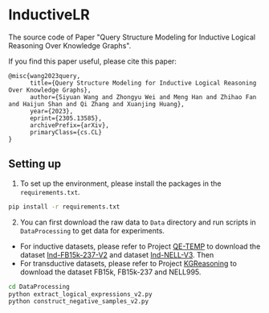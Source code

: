 # InductiveLR

The source code of Paper "Query Structure Modeling for Inductive Logical Reasoning Over Knowledge Graphs".

If you find this paper useful, please cite this paper:
```
@misc{wang2023query,
      title={Query Structure Modeling for Inductive Logical Reasoning Over Knowledge Graphs}, 
      author={Siyuan Wang and Zhongyu Wei and Meng Han and Zhihao Fan and Haijun Shan and Qi Zhang and Xuanjing Huang},
      year={2023},
      eprint={2305.13585},
      archivePrefix={arXiv},
      primaryClass={cs.CL}
}
```

## Setting up
1. To set up the environment, please install the packages in the `requirements.txt`.
```bash
pip install -r requirements.txt
```

2. You can first download the raw data to `Data` directory and run scripts in `DataProcessing` to get data for experiments.
 * For inductive datasets, please refer to Project [QE-TEMP](https://github.com/zhiweihu1103/QE-TEMP) to download the dataset [Ind-FB15k-237-V2](https://drive.google.com/drive/folders/1nrtn6ZhT2YZAW_313CRUJXCcG4kyRptv?usp=share_link) and dataset [Ind-NELL-V3](https://drive.google.com/drive/folders/1RDq1r5I29kmlGGyfukTgWEGe01OdZH4z?usp=share_link). Then 
 * For transductive datasets, please refer to Project [KGReasoning](https://github.com/snap-stanford/KGReasoning) to download the dataset FB15k, FB15k-237 and NELL995.

```bash
cd DataProcessing
python extract_logical_expressions_v2.py
python construct_negative_samples_v2.py
```
